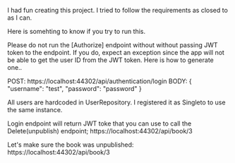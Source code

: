 I had fun creating this project. I tried to follow the requirements as closed to as I can.

Here is somehting to know if you try to run this.

Please do not run the [Authorize] endpoint without without passing JWT token to the endpoint.
If you do, expect an exception since the app will not be able to get the user ID from the JWT token.
Here is how to generate one..

POST: https://localhost:44302/api/authentication/login
BODY: 
	{
		"username": "test",
		"password": "password"
	}

All users are hardcoded in UserRepository. I registered it as Singleto to use the same instance.

Login endpoint will return JWT toke that you can use to call the Delete(unpublish) endpoint;
https://localhost:44302/api/book/3

Let's make sure the book was unpublished:
https://localhost:44302/api/book/3









